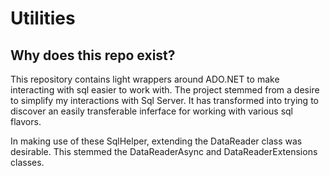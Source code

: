 # Utilities

## Why does this repo exist?
This repository contains light wrappers around ADO.NET to make interacting with sql easier to work with. The project stemmed from a desire to simplify my interactions with Sql Server. It has transformed into trying to discover an easily transferable inferface for working with various sql flavors.

In making use of these SqlHelper, extending the DataReader class was desirable. This stemmed the DataReaderAsync and DataReaderExtensions classes.
